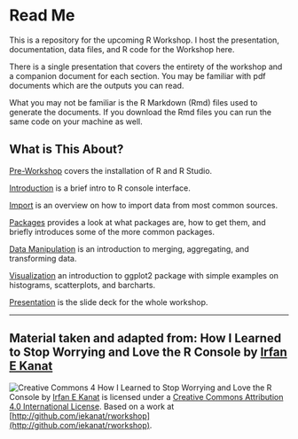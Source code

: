 # Read Me

This is a repository for the upcoming R Workshop. I host the presentation, documentation, data files, and R code for the Workshop here.

There is a single presentation that covers the entirety of the workshop and a companion document for each section. You may be familiar with pdf documents which are the outputs you can read. 

What you may not be familiar is the R Markdown (Rmd) files used to generate the documents. If you download the Rmd files you can run the same code on your machine as well.


## What is This About?

[Pre-Workshop](0_R_workshop.pdf) covers the installation of R and R Studio.

[Introduction](1_Introduction.pdf) is a brief intro to R console interface.

[Import](2_Import.pdf) is an overview on how to import data from most common sources.

[Packages](3_packages.pdf) provides a look at what packages are, how to get them, and briefly introduces some of the more common packages.

[Data Manipulation](4_DataManipulation.pdf) is an introduction to merging, aggregating, and transforming data.

[Visualization](5_Visualizations.pdf) an introduction to ggplot2 package with simple examples on histograms, scatterplots, and barcharts.

[Presentation](Rwrkshp.pdf) is the slide deck for the whole workshop.


-------
## Material taken and adapted from: How I Learned to Stop Worrying and Love the R Console by [Irfan E Kanat](http://irfankanat.com)


![Creative Commons 4](figures/cc.png) How I Learned to Stop Worrying and Love the R Console by [Irfan E Kanat](http://irfankanat.com) is licensed under a [Creative Commons Attribution 4.0 International License](http://creativecommons.org/licenses/by/4.0/). Based on a work at [http://github.com/iekanat/rworkshop](http://github.com/iekanat/rworkshop).
